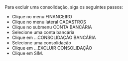 Para excluir uma consolidação, siga os seguintes passos:

* Clique no menu FINANCEIRO
* Clique no menu lateral CADASTROS
* Clique no submenu CONTA BANCÁRIA
* Selecione uma conta bancária
* Clique em ...CONSOLIDAÇÃO BANCÁRIA
* Selecione uma consolidação
* Clique em ...EXCLUIR CONSOLIDAÇÃO
* Clique em SIM.
